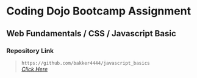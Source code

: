 # Coding Dojo Bootcamp Assignment
## Web Fundamentals / CSS / Javascript Basic

### Repository Link  

> ``` https://github.com/bakker4444/javascript_basics ```  
> _[Click Here](https://github.com/bakker4444/javascript_basics)_  
